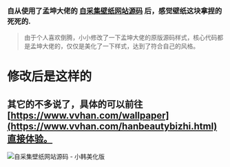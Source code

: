 ### 自从使用了孟坤大佬的 [自采集壁纸网站源码](https://mkblog.cn/825/) 后，感觉壁纸这块拿捏的死死的.
>由于个人喜欢倒腾，小小修改了一下孟坤大佬的原版源码样式，核心代码都是孟坤大佬的，仅仅是美化了一下样式，达到了符合自己的风格。

# 修改后是这样的
## 其它的不多说了，具体的可以前往  [https://www.vvhan.com/wallpaper](https://www.vvhan.com/hanbeautybizhi.html)直接体验。
![自采集壁纸网站源码 - 小韩美化版](https://cdn.jsdelivr.net/gh/uxiaohan/GitImgTypecho/usr/uploads/2020/11/2045490887.png)

